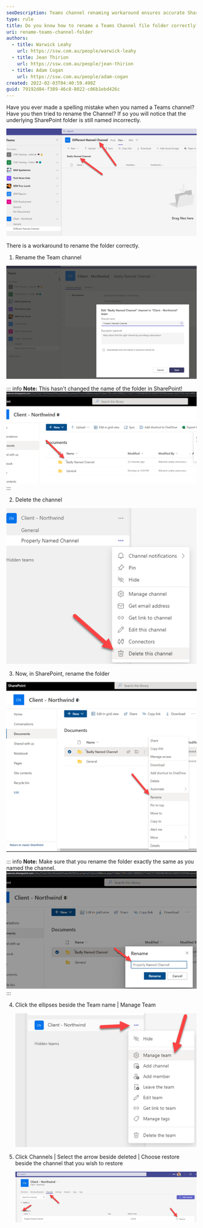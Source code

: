 ```yaml
---
seoDescription: Teams channel renaming workaround ensures accurate SharePoint folder naming
type: rule
title: Do you know how to rename a Teams Channel file folder correctly?
uri: rename-teams-channel-folder
authors:
  - title: Warwick Leahy
    url: https://ssw.com.au/people/warwick-leahy
  - title: Jean Thirion
    url: https://ssw.com.au/people/jean-thirion
  - title: Adam Cogan
    url: https://ssw.com.au/people/adam-cogan
created: 2022-02-03T04:40:59.490Z
guid: 79192d84-f389-46c8-8022-c06b1ebd426c
---
```


Have you ever made a spelling mistake when you named a Teams channel? Have you then tried to rename the Channel? If so you will notice that the underlying SharePoint folder is still named incorrectly.

![Figure: Unwanted name on channel](renamingachannel0.png)

<!--endintro-->

There is a workaround to rename the folder correctly.

1. Rename the Team channel

![Figure: Renaming the channel](renamingachannel2.png)

::: info
**Note:** This hasn't changed the name of the folder in SharePoint!
![Figure: The folder name didn't change yet](renamingachannel3.png)
:::

2. Delete the channel

![Figure: Delete the channel](renamingachannel4.png)

3. Now, in SharePoint, rename the folder

![Figure: Renaming the folder in SharePoint](renamingachannel5.png)

::: info
**Note:** Make sure that you rename the folder exactly the same as you named the channel.
![Figure: Make sure the name is the same as the channel](renamingachannel6.png)
:::

4. Click the ellipses beside the Team name | Manage Team

   ![Figure: Manage the Team](renamingachannel7.png)

5. Click Channels | Select the arrow beside deleted | Choose restore beside the channel that you wish to restore

   ![Figure: Restore the channel](renamingachannel8.png)
